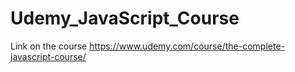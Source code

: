 # Udemy_JavaScript_Course
Link on the course https://www.udemy.com/course/the-complete-javascript-course/
